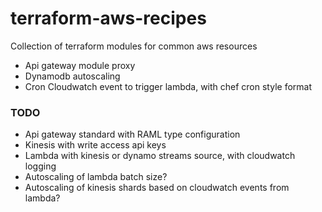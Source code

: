 # terraform-aws-recipes
Collection of terraform modules for common aws resources

* Api gateway module  proxy
* Dynamodb autoscaling
* Cron Cloudwatch event to trigger lambda, with chef cron style format

### TODO
* Api gateway standard with RAML type configuration
* Kinesis with write access api keys
* Lambda with kinesis or dynamo streams source, with cloudwatch logging
* Autoscaling of lambda batch size?
* Autoscaling of kinesis shards based on cloudwatch events from lambda?

